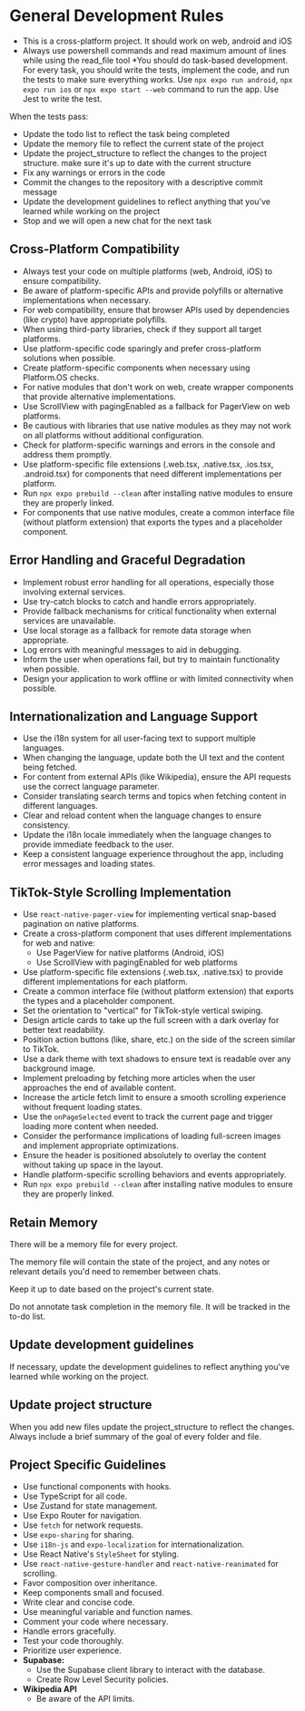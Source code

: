 # General Development Rules

* This is a cross-platform project. It should work on web, android and iOS
* Always use powershell commands and read maximum amount of lines while using the read_file tool
*You should do task-based development. For every task, you should write the tests, implement the code, and run the tests to make sure everything works. Use `npx expo run android`, `npx expo run ios` or `npx expo start --web` command to run the app. Use Jest to write the test.

When the tests pass:
* Update the todo list to reflect the task being completed
* Update the memory file to reflect the current state of the project
* Update the project_structure to reflect the changes to the project structure. make sure it's up to date with the current structure
* Fix any warnings or errors in the code
* Commit the changes to the repository with a descriptive commit message
* Update the development guidelines to reflect anything that you've learned while working on the project
* Stop and we will open a new chat for the next task

## Cross-Platform Compatibility

* Always test your code on multiple platforms (web, Android, iOS) to ensure compatibility.
* Be aware of platform-specific APIs and provide polyfills or alternative implementations when necessary.
* For web compatibility, ensure that browser APIs used by dependencies (like crypto) have appropriate polyfills.
* When using third-party libraries, check if they support all target platforms.
* Use platform-specific code sparingly and prefer cross-platform solutions when possible.
* Create platform-specific components when necessary using Platform.OS checks.
* For native modules that don't work on web, create wrapper components that provide alternative implementations.
* Use ScrollView with pagingEnabled as a fallback for PagerView on web platforms.
* Be cautious with libraries that use native modules as they may not work on all platforms without additional configuration.
* Check for platform-specific warnings and errors in the console and address them promptly.
* Use platform-specific file extensions (.web.tsx, .native.tsx, .ios.tsx, .android.tsx) for components that need different implementations per platform.
* Run `npx expo prebuild --clean` after installing native modules to ensure they are properly linked.
* For components that use native modules, create a common interface file (without platform extension) that exports the types and a placeholder component.

## Error Handling and Graceful Degradation

* Implement robust error handling for all operations, especially those involving external services.
* Use try-catch blocks to catch and handle errors appropriately.
* Provide fallback mechanisms for critical functionality when external services are unavailable.
* Use local storage as a fallback for remote data storage when appropriate.
* Log errors with meaningful messages to aid in debugging.
* Inform the user when operations fail, but try to maintain functionality when possible.
* Design your application to work offline or with limited connectivity when possible.

## Internationalization and Language Support

* Use the i18n system for all user-facing text to support multiple languages.
* When changing the language, update both the UI text and the content being fetched.
* For content from external APIs (like Wikipedia), ensure the API requests use the correct language parameter.
* Consider translating search terms and topics when fetching content in different languages.
* Clear and reload content when the language changes to ensure consistency.
* Update the i18n locale immediately when the language changes to provide immediate feedback to the user.
* Keep a consistent language experience throughout the app, including error messages and loading states.

## TikTok-Style Scrolling Implementation

* Use `react-native-pager-view` for implementing vertical snap-based pagination on native platforms.
* Create a cross-platform component that uses different implementations for web and native:
  * Use PagerView for native platforms (Android, iOS)
  * Use ScrollView with pagingEnabled for web platforms
* Use platform-specific file extensions (.web.tsx, .native.tsx) to provide different implementations for each platform.
* Create a common interface file (without platform extension) that exports the types and a placeholder component.
* Set the orientation to "vertical" for TikTok-style vertical swiping.
* Design article cards to take up the full screen with a dark overlay for better text readability.
* Position action buttons (like, share, etc.) on the side of the screen similar to TikTok.
* Use a dark theme with text shadows to ensure text is readable over any background image.
* Implement preloading by fetching more articles when the user approaches the end of available content.
* Increase the article fetch limit to ensure a smooth scrolling experience without frequent loading states.
* Use the `onPageSelected` event to track the current page and trigger loading more content when needed.
* Consider the performance implications of loading full-screen images and implement appropriate optimizations.
* Ensure the header is positioned absolutely to overlay the content without taking up space in the layout.
* Handle platform-specific scrolling behaviors and events appropriately.
* Run `npx expo prebuild --clean` after installing native modules to ensure they are properly linked.

## Retain Memory

There will be a memory file for every project.

The memory file will contain the state of the project, and any notes or relevant details you'd need to remember between chats.

Keep it up to date based on the project's current state.

Do not annotate task completion in the memory file. It will be tracked in the to-do list.

## Update development guidelines

If necessary, update the development guidelines to reflect anything you've learned while working on the project.

## Update project structure

When you add new files update the project_structure to reflect the changes. Always include a brief summary of the goal of every folder and file.

## Project Specific Guidelines
* Use functional components with hooks.
* Use TypeScript for all code.
* Use Zustand for state management.
* Use Expo Router for navigation.
* Use `fetch` for network requests.
* Use `expo-sharing` for sharing.
* Use `i18n-js` and `expo-localization` for internationalization.
* Use React Native's `StyleSheet` for styling.
* Use `react-native-gesture-handler` and `react-native-reanimated` for scrolling.
* Favor composition over inheritance.
* Keep components small and focused.
* Write clear and concise code.
* Use meaningful variable and function names.
* Comment your code where necessary.
* Handle errors gracefully.
* Test your code thoroughly.
* Prioritize user experience.
* **Supabase:**
  *   Use the Supabase client library to interact with the database.
  * Create Row Level Security policies.
* **Wikipedia API**
    * Be aware of the API limits.